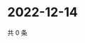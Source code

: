 # 2022-12-14

共 0 条

<!-- BEGIN WEIBO -->
<!-- 最后更新时间 Wed Dec 14 2022 11:18:19 GMT+0800 (China Standard Time) -->

<!-- END WEIBO -->
